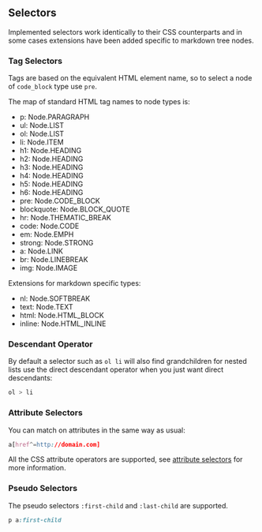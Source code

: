 ## Selectors

Implemented selectors work identically to their CSS counterparts and in some cases extensions have been added specific to markdown tree nodes.

### Tag Selectors

Tags are based on the equivalent HTML element name, so to select a node of `code_block` type use `pre`.

The map of standard HTML tag names to node types is:

* p: Node.PARAGRAPH
* ul: Node.LIST
* ol: Node.LIST
* li: Node.ITEM
* h1: Node.HEADING
* h2: Node.HEADING
* h3: Node.HEADING
* h4: Node.HEADING
* h5: Node.HEADING
* h6: Node.HEADING
* pre: Node.CODE_BLOCK
* blockquote: Node.BLOCK_QUOTE
* hr: Node.THEMATIC_BREAK
* code: Node.CODE
* em: Node.EMPH
* strong: Node.STRONG
* a: Node.LINK
* br: Node.LINEBREAK
* img: Node.IMAGE

Extensions for markdown specific types:

* nl: Node.SOFTBREAK
* text: Node.TEXT
* html: Node.HTML_BLOCK
* inline: Node.HTML_INLINE

### Descendant Operator

By default a selector such as `ol li` will also find grandchildren for nested lists use the direct descendant operator when you just want direct descendants:

```css
ol > li
```

### Attribute Selectors

You can match on attributes in the same way as usual:

```css
a[href^=http://domain.com]
```

All the CSS attribute operators are supported, see [attribute selectors](https://developer.mozilla.org/en-US/docs/Web/CSS/Attribute_selectors "Attribute Selectors (MDN)") for more information.

### Pseudo Selectors

The pseudo selectors `:first-child` and `:last-child` are supported.

```css
p a:first-child
```
